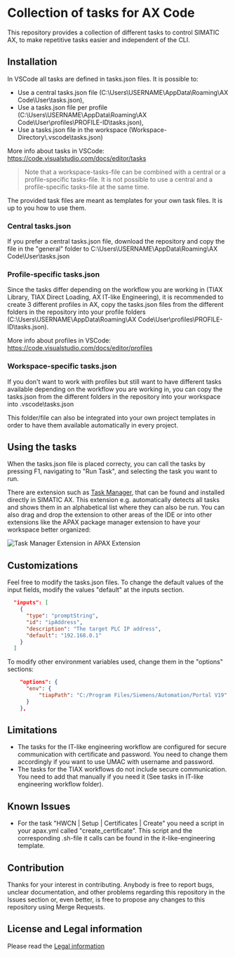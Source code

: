 # Collection of tasks for AX Code

This repository provides a collection of different tasks to control SIMATIC AX, to make repetitive tasks easier and independent of the CLI.

## Installation

In VSCode all tasks are defined in tasks.json files. It is possible to:
- Use a central tasks.json file (C:\Users\USERNAME\AppData\Roaming\AX Code\User\tasks.json),
- Use a tasks.json file per profile (C:\Users\USERNAME\AppData\Roaming\AX Code\User\profiles\PROFILE-ID\tasks.json),
- Use a tasks.json file in the workspace (Workspace-Directory\\.vscode\tasks.json)

More info about tasks in VSCode: https://code.visualstudio.com/docs/editor/tasks

> Note that a workspace-tasks-file can be combined with a central or a profile-specific tasks-file. It is not possible to use a central and a profile-specific tasks-file at the same time.

The provided task files are meant as templates for your own task files. It is up to you how to use them.

### Central tasks.json
If you prefer a central tasks.json file, download the repository and copy the file in the "general" folder to C:\Users\USERNAME\AppData\Roaming\AX Code\User\tasks.json

### Profile-specific tasks.json
Since the tasks differ depending on the workflow you are working in (TIAX Library, TIAX Direct Loading, AX IT-like Engineering), it is recommended to create 3 different profiles in AX, copy the tasks.json files from the different folders in the repository into your profile folders (C:\Users\USERNAME\AppData\Roaming\AX Code\User\profiles\PROFILE-ID\tasks.json).

More info about profiles in VSCode: https://code.visualstudio.com/docs/editor/profiles

### Workspace-specific tasks.json
If you don't want to work with profiles but still want to have different tasks available depending on the workflow you are working in, you can copy the tasks.json from the different folders in the repository into your workspace into \.vscode\tasks.json

This folder/file can also be integrated into your own project templates in order to have them available automatically in every project.

## Using the tasks

When the tasks.json file is placed correcty, you can call the tasks by pressing F1, navigating to "Run Task", and selecting the task you want to run.

There are extension such as [Task Manager](https://marketplace.visualstudio.com/items?itemName=cnshenj.vscode-task-manager), that can be found and installed directly in SIMATIC AX. This extension e.g. automatically detects all tasks and shows them in an alphabetical list where they can also be run.
You can also drag and drop the extension to other areas of the IDE or into other extensions like the APAX package manager extension to have your workspace better organized:

![Task Manager Extension in APAX Extension](docs/TaskManager_InApaxExtension.gif)

## Customizations

Feel free to modify the tasks.json files. To change the default values of the input fields, modify the values "default" at the inputs section.
```json
  "inputs": [
    {
      "type": "promptString",
      "id": "ipAddress",
      "description": "The target PLC IP address",
      "default": "192.168.0.1"
    }
  ]
```

To modify other environment variables used, change them in the "options" sections:
```json
    "options": {
      "env": {
          "tiapPath": "C:/Program Files/Siemens/Automation/Portal V19"
      }
    },
```

## Limitations

- The tasks for the IT-like engineering workflow are configured for secure communication with certificate and password. You need to change them accordingly if you want to use UMAC with username and password.
- The tasks for the TIAX workflows do not include secure communication. You need to add that manually if you need it (See tasks in IT-like engineering workflow folder).

## Known Issues

- For the task "HWCN | Setup | Certificates | Create" you need a script in your apax.yml called "create_certificate". This script and the corresponding .sh-file it calls can be found in the it-like-engineering template.

## Contribution
Thanks for your interest in contributing. Anybody is free to report bugs, unclear documentation, and other problems regarding this repository in the Issues section or, even better, is free to propose any changes to this repository using Merge Requests.

## License and Legal information
Please read the [Legal information](license.md)

